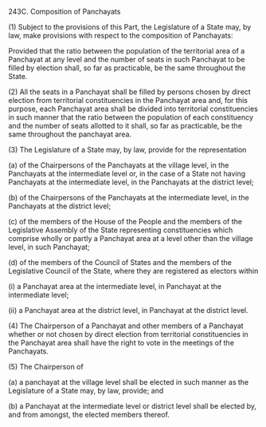 243C. Composition of Panchayats

(1) Subject to the provisions of this Part, the Legislature of a State may, by law, make provisions with respect to the composition of Panchayats:

Provided that the ratio between the population of the territorial area of a Panchayat at any level and the number of seats in such Panchayat to be filled by election shall, so far as practicable, be the same throughout the State.

(2) All the seats in a Panchayat shall be filled by persons chosen by direct election from territorial constituencies in the Panchayat area and, for this purpose, each Panchayat area shall be divided into territorial constituencies in such manner that the ratio between the population of each constituency and the number of seats allotted to it shall, so far as practicable, be the same throughout the panchayat area.

(3) The Legislature of a State may, by law, provide for the representation

(a) of the Chairpersons of the Panchayats at the village level, in the Panchayats at the intermediate level or, in the case of a State not having Panchayats at the intermediate level, in the Panchayats at the district level;

(b) of the Chairpersons of the Panchayats at the intermediate level, in the Panchayats at the district level;

(c) of the members of the House of the People and the members of the Legislative Assembly of the State representing constituencies which comprise wholly or partly a Panchayat area at a level other than the village level, in such Panchayat;

(d) of the members of the Council of States and the members of the Legislative Council of the State, where they are registered as electors within

(i) a Panchayat area at the intermediate level, in Panchayat at the intermediate level;

(ii) a Panchayat area at the district level, in Panchayat at the district level.

(4) The Chairperson of a Panchayat and other members of a Panchayat whether or not chosen by direct election from territorial constituencies in the Panchayat area shall have the right to vote in the meetings of the Panchayats.

(5) The Chairperson of

(a) a panchayat at the village level shall be elected in such manner as the Legislature of a State may, by law, provide; and

(b) a Panchayat at the intermediate level or district level shall be elected by, and from amongst, the elected members thereof.

